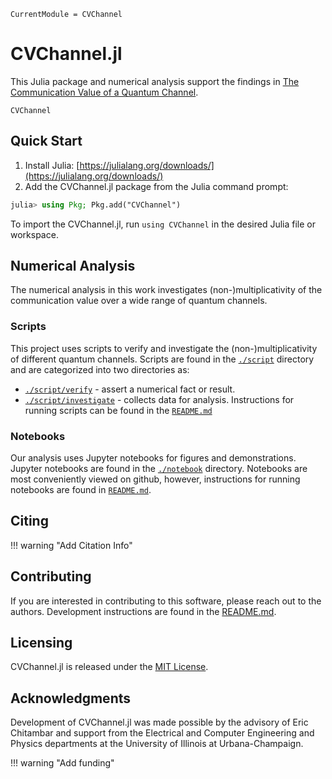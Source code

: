 ```@meta
CurrentModule = CVChannel
```
# CVChannel.jl

This Julia package and numerical analysis support the findings in
[The Communication Value of a Quantum Channel](arxiv_link).

```@docs
CVChannel
```

## Quick Start

1. Install Julia: [https://julialang.org/downloads/](https://julialang.org/downloads/)
2. Add the CVChannel.jl package from the Julia command prompt:

```julia
julia> using Pkg; Pkg.add("CVChannel")
```

To import the CVChannel.jl, run `using CVChannel` in the desired Julia file or
workspace.

## Numerical Analysis

The numerical analysis in this work investigates (non-)multiplicativity of the
communication value over a wide range of quantum channels.

### Scripts

This project uses scripts to verify and investigate the (non-)multiplicativity
of different quantum channels.
Scripts are found in the
[`./script`](https://github.com/ChitambarLab/cv-channel/tree/main/script)
directory and are categorized into two directories as:
* [`./script/verify`](https://github.com/ChitambarLab/cv-channel/tree/main/script/verify) - assert a numerical fact or result.
* [`./script/investigate`](https://github.com/ChitambarLab/cv-channel/tree/main/script/investigate) - collects data for analysis.
Instructions for running scripts can be found in the [`README.md`](https://github.com/ChitambarLab/cv-channel/blob/main/README.md#scripts)

### Notebooks

Our analysis uses Jupyter notebooks for figures and demonstrations.
Jupyter notebooks are found in the
[`./notebook`](https://github.com/ChitambarLab/cv-channel/tree/main/notebook)
directory.
Notebooks are most conveniently viewed on github, however, instructions for
running notebooks are found in
[`README.md`](https://github.com/ChitambarLab/cv-channel/blob/main/README.md#notebooks).

## Citing

!!! warning "Add Citation Info"

## Contributing

If you are interested in contributing to this software, please reach out to the authors.
Development instructions are found in the
[README.md](https://github.com/ChitambarLab/cv-channel/blob/main/README.md#development).

## Licensing

CVChannel.jl is released under the [MIT License](https://github.com/ChitambarLab/cv-channel/blob/main/LICENSE).

## Acknowledgments

Development of CVChannel.jl was made possible by the advisory of Eric Chitambar
and support from the Electrical and Computer Engineering and Physics departments
at the University of Illinois at Urbana-Champaign.

!!! warning "Add funding"

